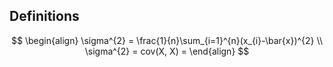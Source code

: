 ## Definitions
$$
\begin{align}
\sigma^{2} = \frac{1}{n}\sum_{i=1}^{n}(x_{i}-\bar{x})^{2} \\
\sigma^{2} = cov(X, X) = 
\end{align}
$$